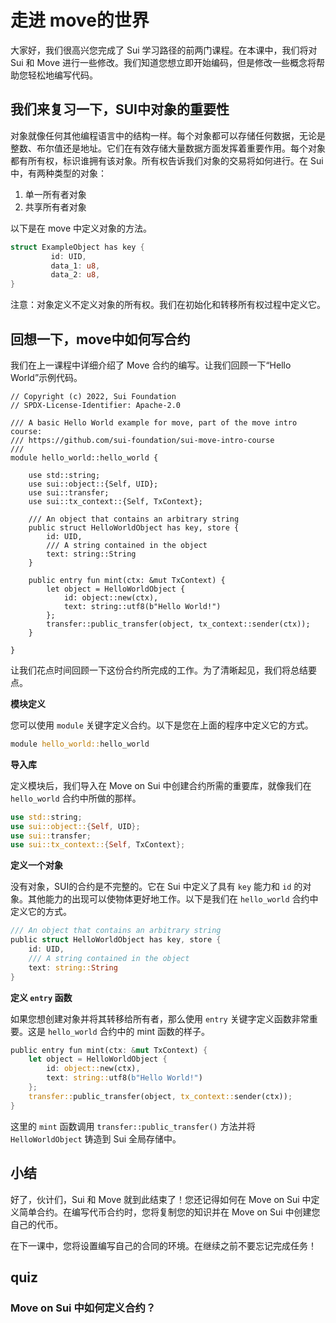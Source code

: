 # 走进 move的世界

大家好，我们很高兴您完成了 Sui 学习路径的前两门课程。在本课中，我们将对 Sui 和 Move 进行一些修改。我们知道您想立即开始编码，但是修改一些概念将帮助您轻松地编写代码。

## 我们来复习一下，SUI中对象的重要性

对象就像任何其他编程语言中的结构一样。每个对象都可以存储任何数据，无论是整数、布尔值还是地址。它们在有效存储大量数据方面发挥着重要作用。每个对象都有所有权，标识谁拥有该对象。所有权告诉我们对象的交易将如何进行。在 Sui 中，有两种类型的对象：

1.  单一所有者对象
2.  共享所有者对象

以下是在  move 中定义对象的方法。

```rust
struct ExampleObject has key {
		 id: UID,
		 data_1: u8,
		 data_2: u8,
}
```

注意：对象定义不定义对象的所有权。我们在初始化和转移所有权过程中定义它。

## 回想一下，move中如何写合约

我们在上一课程中详细介绍了 Move 合约的编写。让我们回顾一下“Hello World”示例代码。

```move
// Copyright (c) 2022, Sui Foundation
// SPDX-License-Identifier: Apache-2.0

/// A basic Hello World example for move, part of the move intro course:
/// https://github.com/sui-foundation/sui-move-intro-course
/// 
module hello_world::hello_world {

    use std::string;
    use sui::object::{Self, UID};
    use sui::transfer;
    use sui::tx_context::{Self, TxContext};

    /// An object that contains an arbitrary string
    public struct HelloWorldObject has key, store {
        id: UID,
        /// A string contained in the object
        text: string::String
    }

    public entry fun mint(ctx: &mut TxContext) {
        let object = HelloWorldObject {
            id: object::new(ctx),
            text: string::utf8(b"Hello World!")
        };
        transfer::public_transfer(object, tx_context::sender(ctx));
    }

}
```

让我们花点时间回顾一下这份合约所完成的工作。为了清晰起见，我们将总结要点。

 **模块定义**

您可以使用 `module` 关键字定义合约。以下是您在上面的程序中定义它的方式。

```rust
module hello_world::hello_world
```

 **导入库**

定义模块后，我们导入在 Move on Sui 中创建合约所需的重要库，就像我们在 `hello_world` 合约中所做的那样。

```rust
use std::string;
use sui::object::{Self, UID};
use sui::transfer;
use sui::tx_context::{Self, TxContext};
```

 **定义一个对象**

没有对象，SUI的合约是不完整的。它在 Sui 中定义了具有 `key` 能力和 `id` 的对象。其他能力的出现可以使物体更好地工作。以下是我们在 `hello_world` 合约中定义它的方式。

```rust
/// An object that contains an arbitrary string
public struct HelloWorldObject has key, store {
    id: UID,
    /// A string contained in the object
    text: string::String
}
```

**定义 `entry` 函数**

如果您想创建对象并将其转移给所有者，那么使用 `entry` 关键字定义函数非常重要。这是 `hello_world` 合约中的 mint 函数的样子。

```rust
public entry fun mint(ctx: &mut TxContext) {
    let object = HelloWorldObject {
        id: object::new(ctx),
        text: string::utf8(b"Hello World!")
    };
    transfer::public_transfer(object, tx_context::sender(ctx));
}
```

这里的 `mint` 函数调用 `transfer::public_transfer()` 方法并将 `HelloWorldObject` 铸造到 Sui 全局存储中。

## 小结

好了，伙计们，Sui 和 Move 就到此结束了！您还记得如何在 Move on Sui 中定义简单合约。在编写代币合约时，您将复制您的知识并在 Move on Sui 中创建您自己的代币。

在下一课中，您将设置编写自己的合同的环境。在继续之前不要忘记完成任务！

## quiz

### Move on Sui 中如何定义合约？